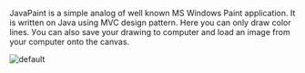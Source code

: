 JavaPaint is a simple analog of well known MS Windows Paint application.
It is written on Java using MVC design pattern. Here you can only draw color lines.
Уou can also save your drawing to computer and load an image from your computer onto the canvas.

![default](https://user-images.githubusercontent.com/9569815/28572664-9feb22d4-7150-11e7-8fdd-ba449e5ce899.png)


